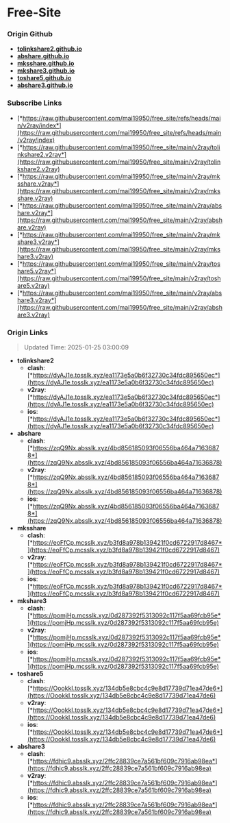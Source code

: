 # Free-Site

### Origin Github

- [**tolinkshare2.github.io**](https://github.com/tolinkshare2/tolinkshare2.github.io)
- [**abshare.github.io**](https://github.com/abshare/abshare.github.io)
- [**mksshare.github.io**](https://github.com/mksshare/mksshare.github.io)
- [**mkshare3.github.io**](https://github.com/mkshare3/mkshare3.github.io)
- [**toshare5.github.io**](https://github.com/toshare5/toshare5.github.io)
- [**abshare3.github.io**](https://github.com/abshare3/abshare3.github.io)

### Subscribe Links

- [*https://raw.githubusercontent.com/mai19950/free_site/refs/heads/main/v2ray/index*](https://raw.githubusercontent.com/mai19950/free_site/refs/heads/main/v2ray/index)
- [*https://raw.githubusercontent.com/mai19950/free_site/main/v2ray/tolinkshare2.v2ray*](https://raw.githubusercontent.com/mai19950/free_site/main/v2ray/tolinkshare2.v2ray)
- [*https://raw.githubusercontent.com/mai19950/free_site/main/v2ray/mksshare.v2ray*](https://raw.githubusercontent.com/mai19950/free_site/main/v2ray/mksshare.v2ray)
- [*https://raw.githubusercontent.com/mai19950/free_site/main/v2ray/abshare.v2ray*](https://raw.githubusercontent.com/mai19950/free_site/main/v2ray/abshare.v2ray)
- [*https://raw.githubusercontent.com/mai19950/free_site/main/v2ray/mkshare3.v2ray*](https://raw.githubusercontent.com/mai19950/free_site/main/v2ray/mkshare3.v2ray)
- [*https://raw.githubusercontent.com/mai19950/free_site/main/v2ray/toshare5.v2ray*](https://raw.githubusercontent.com/mai19950/free_site/main/v2ray/toshare5.v2ray)
- [*https://raw.githubusercontent.com/mai19950/free_site/main/v2ray/abshare3.v2ray*](https://raw.githubusercontent.com/mai19950/free_site/main/v2ray/abshare3.v2ray)

### Origin Links

> Updated Time: 2025-01-25 03:00:09

- **tolinkshare2**
  - **clash**: [*https://dyAJ1e.tosslk.xyz/ea1173e5a0b6f32730c34fdc895650ec*](https://dyAJ1e.tosslk.xyz/ea1173e5a0b6f32730c34fdc895650ec)
  - **v2ray**: [*https://dyAJ1e.tosslk.xyz/ea1173e5a0b6f32730c34fdc895650ec*](https://dyAJ1e.tosslk.xyz/ea1173e5a0b6f32730c34fdc895650ec)
  - **ios**: [*https://dyAJ1e.tosslk.xyz/ea1173e5a0b6f32730c34fdc895650ec*](https://dyAJ1e.tosslk.xyz/ea1173e5a0b6f32730c34fdc895650ec)
- **abshare**
  - **clash**: [*https://zqQ9Nx.absslk.xyz/4bd856185093f06556ba464a71636878*](https://zqQ9Nx.absslk.xyz/4bd856185093f06556ba464a71636878)
  - **v2ray**: [*https://zqQ9Nx.absslk.xyz/4bd856185093f06556ba464a71636878*](https://zqQ9Nx.absslk.xyz/4bd856185093f06556ba464a71636878)
  - **ios**: [*https://zqQ9Nx.absslk.xyz/4bd856185093f06556ba464a71636878*](https://zqQ9Nx.absslk.xyz/4bd856185093f06556ba464a71636878)
- **mksshare**
  - **clash**: [*https://eoFfCp.mcsslk.xyz/b3fd8a978b139421f0cd6722917d8467*](https://eoFfCp.mcsslk.xyz/b3fd8a978b139421f0cd6722917d8467)
  - **v2ray**: [*https://eoFfCp.mcsslk.xyz/b3fd8a978b139421f0cd6722917d8467*](https://eoFfCp.mcsslk.xyz/b3fd8a978b139421f0cd6722917d8467)
  - **ios**: [*https://eoFfCp.mcsslk.xyz/b3fd8a978b139421f0cd6722917d8467*](https://eoFfCp.mcsslk.xyz/b3fd8a978b139421f0cd6722917d8467)
- **mkshare3**
  - **clash**: [*https://pomjHp.mcsslk.xyz/0d287392f5313092c117f5aa69fcb95e*](https://pomjHp.mcsslk.xyz/0d287392f5313092c117f5aa69fcb95e)
  - **v2ray**: [*https://pomjHp.mcsslk.xyz/0d287392f5313092c117f5aa69fcb95e*](https://pomjHp.mcsslk.xyz/0d287392f5313092c117f5aa69fcb95e)
  - **ios**: [*https://pomjHp.mcsslk.xyz/0d287392f5313092c117f5aa69fcb95e*](https://pomjHp.mcsslk.xyz/0d287392f5313092c117f5aa69fcb95e)
- **toshare5**
  - **clash**: [*https://OookkI.tosslk.xyz/134db5e8cbc4c9e8d17739d71ea47de6*](https://OookkI.tosslk.xyz/134db5e8cbc4c9e8d17739d71ea47de6)
  - **v2ray**: [*https://OookkI.tosslk.xyz/134db5e8cbc4c9e8d17739d71ea47de6*](https://OookkI.tosslk.xyz/134db5e8cbc4c9e8d17739d71ea47de6)
  - **ios**: [*https://OookkI.tosslk.xyz/134db5e8cbc4c9e8d17739d71ea47de6*](https://OookkI.tosslk.xyz/134db5e8cbc4c9e8d17739d71ea47de6)
- **abshare3**
  - **clash**: [*https://fdhic9.absslk.xyz/2ffc28839ce7a561bf609c7916ab98ea*](https://fdhic9.absslk.xyz/2ffc28839ce7a561bf609c7916ab98ea)
  - **v2ray**: [*https://fdhic9.absslk.xyz/2ffc28839ce7a561bf609c7916ab98ea*](https://fdhic9.absslk.xyz/2ffc28839ce7a561bf609c7916ab98ea)
  - **ios**: [*https://fdhic9.absslk.xyz/2ffc28839ce7a561bf609c7916ab98ea*](https://fdhic9.absslk.xyz/2ffc28839ce7a561bf609c7916ab98ea)
